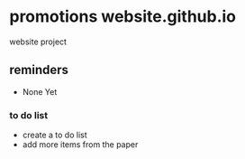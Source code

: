 # promotions website.github.io
website project

## reminders
- None Yet

### to do list
- create a to do list
- add more items from the paper

